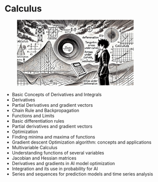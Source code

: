 # Calculus

<div align="left"><figure><img src="../../../.gitbook/assets/ml-mathematics-calculus-min.png" alt="" width="375"><figcaption></figcaption></figure></div>

* Basic Concepts of Derivatives and Integrals
* Derivatives
* Partial Derivatives and gradient vectors
* Chain Rule and Backpropagation
* Functions and Limits
* Basic differentiation rules
* Partial derivatives and gradient vectors
* Optimization
* Finding minima and maxima of functions
* Gradient descent Optimization algorithm: concepts and applications
* Multivariable Calculus
* Understanding functions of several variables
* Jacobian and Hessian matrices
* Derivatives and gradients in AI model optimization
* Integration and its use in probability for AI
* Series and sequences for prediction models and time series analysis
